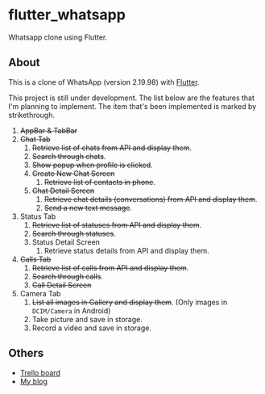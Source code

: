 # flutter_whatsapp

Whatsapp clone using Flutter.

## About

This is a clone of WhatsApp (version 2.19.98) with [Flutter](https://flutter.dev).

This project is still under development. The list below are the features that I'm planning to implement. The item that's been implemented is marked by strikethrough.

1. ~~AppBar & TabBar~~
2. ~~Chat Tab~~
    1. ~~Retrieve list of chats from API and display them~~.
    2. ~~Search through chats~~.
    3. ~~Show popup when profile is clicked~~.
    4. ~~Create New Chat Screen~~
        1. ~~Retrieve list of contacts in phone~~.
    5. ~~Chat Detail Screen~~
        1. ~~Retrieve chat details (conversations) from API and display them~~.
        2. ~~Send a new text message~~.
3. Status Tab
    1. ~~Retrieve list of statuses from API and display them~~.
    2. ~~Search through statuses~~.
    3. Status Detail Screen
        1. Retrieve status details from API and display them.
4. ~~Calls Tab~~
    1. ~~Retrieve list of calls from API and display them~~.
    2. ~~Search through calls~~.
    3. ~~Call Detail Screen~~
5. Camera Tab
    1. ~~List all images in Gallery and display them~~. (Only images in `DCIM/Camera` in Android)
    2. Take picture and save in storage.
    3. Record a video and save in storage.

## Others

- [Trello board](https://trello.com/b/xg3PHKxO/fluttered-whatsapp)
- [My blog](http://blog.hanmajid.com/posts/272/fluttered---whatsapp)
